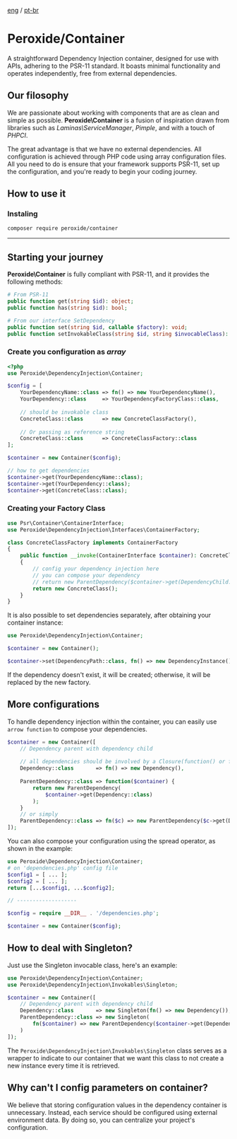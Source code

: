 [eng](README.md) / [pt-br](README_PT.md)
# Peroxide/Container

A straightforward Dependency Injection container, designed for use with APIs, adhering to the PSR-11 standard. It boasts minimal functionality and operates independently, free from external dependencies.

## Our filosophy
We are passionate about working with components that are as clean and simple as possible. **Peroxide\Container** is a fusion of inspiration drawn from libraries such as *Laminas\ServiceManager*, *Pimple*, and with a touch of *PHPCI*.

The great advantage is that we have no external dependencies. All configuration is achieved through PHP code using array configuration files. All you need to do is ensure that your framework supports PSR-11, set up the configuration, and you're ready to begin your coding journey.
## How to use it
### Instaling
```bash
composer require peroxide/container
```
---

## Starting your journey
**Peroxide\Container** is fully compliant with PSR-11, and it provides the following methods:

```php
# From PSR-11
public function get(string $id): object;
public function has(string $id): bool;

# From our interface SetDependency
public function set(string $id, callable $factory): void;
public function setInvokableClass(string $id, string $invocableClass): void;
```

### Create you configuration as *array*
```php
<?php
use Peroxide\DependencyInjection\Container;

$config = [
    YourDependencyName::class => fn() => new YourDependencyName(),
    YourDependency::class     => YourDependencyFactoryClass::class,
    
    // should be invokable class
    ConcreteClass::class      => new ConcreteClassFactory(),
    
    // Or passing as reference string
    ConcreteClass::class      => ConcreteClassFactory::class
];

$container = new Container($config);

// how to get dependencies
$container->get(YourDependencyName::class);
$container->get(YourDependency::class);
$container->get(ConcreteClass::class);
```
### Creating your Factory Class
```php
use Psr\Container\ContainerInterface;
use Peroxide\DependencyInjection\Interfaces\ContainerFactory;

class ConcreteClassFactory implements ContainerFactory
{
    public function __invoke(ContainerInterface $container): ConcreteClass
    {
        // config your dependency injection here
        // you can compose your dependency
        // return new ParentDependency($container->get(DependencyChild::class));
        return new ConcreteClass();
    }
}
```
It is also possible to set dependencies separately, after obtaining your container instance:
```php
use Peroxide\DependencyInjection\Container;

$container = new Container();

$container->set(DependencyPath::class, fn() => new DependencyInstance());
```

If the dependency doesn't exist, it will be created; otherwise, it will be replaced by the new factory.
## More configurations
To handle dependency injection within the container, you can easily use ```arrow function``` to compose your dependencies.
```php
$container = new Container([
    // Dependency parent with dependency child
    
    // all dependencies should be involved by a Closure(function() or fn()) 
    Dependency::class       => fn() => new Dependency(),
    
    ParentDependency::class => function($container) { 
        return new ParentDependency(
            $container->get(Dependency::class)
        );
    }
    // or simply
    ParentDependency::class => fn($c) => new ParentDependency($c->get(Dependency::class))
]);
```
You can also compose your configuration using the spread operator, as shown in the example:
```php
use Peroxide\DependencyInjection\Container;
# on 'dependencies.php' config file
$config1 = [ ... ];
$config2 = [ ... ];
return [...$config1, ...$config2];

// -------------------

$config = require __DIR__ . '/dependencies.php';

$container = new Container($config);
```
## How to deal with Singleton?
Just use the Singleton invocable class, here's an example:
```php
use Peroxide\DependencyInjection\Container;
use Peroxide\DependencyInjection\Invokables\Singleton;

$container = new Container([
    // Dependency parent with dependency child
    Dependency::class       => new Singleton(fn() => new Dependency()),
    ParentDependency::class => new Singleton(
        fn($container) => new ParentDependency($container->get(Dependency::class))
    )
]);
```
The ```Peroxide\DependencyInjection\Invokables\Singleton``` class serves as a wrapper to indicate to our container that we want this class to not create a new instance every time it is retrieved.

## Why can't I config parameters on container?
We believe that storing configuration values in the dependency container is unnecessary. Instead, each service should be configured using external environment data. By doing so, you can centralize your project's configuration.
